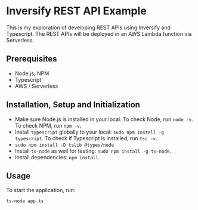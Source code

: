 # Inversify REST API Example
This is my exploration of developing REST APIs using Inversify and Typescript. The REST APIs will be deployed in an AWS Lambda function via Serverless.

## Prerequisites
- Node.js; NPM
- Typescript
- AWS / Serverless

## Installation, Setup and Initialization
- Make sure Node.js is installed in your local. To check Node, run `node -v`. To check NPM, run `npm -v`.
- Install `typescript` globally to your local: `sudo npm install -g typescript`.
  To check if Typescript is installed, run `tsc -v`.
- `sudo npm install -D tslib @types/node`
- Install `ts-node` as well for testing: `sudo npm install -g ts-node`.
- Install dependencies: `npm install`.

## Usage
To start the application, run:
```
ts-node app.ts
```

